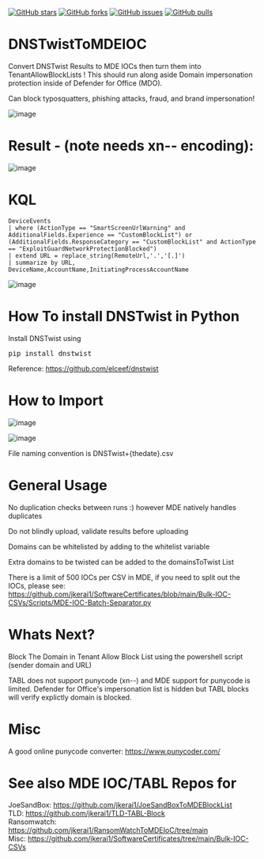 [![GitHub stars](https://img.shields.io/github/stars/jkerai1/DNSTwistToMDEIOC?style=flat-square)](https://github.com/jkerai1/DNSTwistToMDEIOC/stargazers)
[![GitHub forks](https://img.shields.io/github/forks/jkerai1/DNSTwistToMDEIOC?style=flat-square)](https://github.com/jkerai1/DNSTwistToMDEIOC/network)
[![GitHub issues](https://img.shields.io/github/issues/jkerai1/DNSTwistToMDEIOC?style=flat-square)](https://github.com/jkerai1/DNSTwistToMDEIOC/issues)
[![GitHub pulls](https://img.shields.io/github/issues-pr/jkerai1/DNSTwistToMDEIOC?style=flat-square)](https://github.com/jkerai1/DNSTwistToMDEIOC/pulls)

# DNSTwistToMDEIOC
Convert DNSTwist Results to MDE IOCs then turn them into TenantAllowBlockLists ! This should run along aside Domain impersonation protection inside of Defender for Office (MDO). 

Can block typosquatters, phishing attacks, fraud, and brand impersonation!

![image](https://github.com/jkerai1/DNSTwistToMDEIOC/assets/55988027/d6c1f7f2-c72b-4b60-8519-8df07d3dc049)


# Result - (note needs xn-- encoding):  
![image](https://github.com/jkerai1/DNSTwistToMDEIOC/assets/55988027/f3df970e-cda3-4fa4-b921-bb44127ecd7b)

# KQL  
```
DeviceEvents  
| where (ActionType == "SmartScreenUrlWarning" and AdditionalFields.Experience == "CustomBlockList") or (AdditionalFields.ResponseCategory == "CustomBlockList" and ActionType == "ExploitGuardNetworkProtectionBlocked")
| extend URL = replace_string(RemoteUrl,'.','[.]')  
| summarize by URL, DeviceName,AccountName,InitiatingProcessAccountName  
```
![image](https://github.com/jkerai1/DNSTwistToMDEIOC/assets/55988027/dedfe6b0-8841-4460-a7b3-4efbfaece62f)


# How To install DNSTwist in Python  

Install DNSTwist using
<pre>
pip install dnstwist
</pre>
Reference: https://github.com/elceef/dnstwist

# How to Import  
![image](https://user-images.githubusercontent.com/55988027/279781043-db91bef8-7537-4aa8-afe2-e28eb6163717.png)

![image](https://github.com/jkerai1/DNSTwistToMDEIOC/assets/55988027/d889ad6a-dba2-481d-b8ab-cada3eb33f7e)


File naming convention is DNSTwist+{thedate}.csv

# General Usage  

No duplication checks between runs :) however MDE natively handles duplicates

Do not blindly upload, validate results before uploading  

Domains can be whitelisted by adding to the whitelist variable  

Extra domains to be twisted can be added to the domainsToTwist List  

There is a limit of 500 IOCs per CSV in MDE, if you need to split out the IOCs, please see: https://github.com/jkerai1/SoftwareCertificates/blob/main/Bulk-IOC-CSVs/Scripts/MDE-IOC-Batch-Separator.py  

# Whats Next?  

Block The Domain in Tenant Allow Block List using the powershell script (sender domain and URL)

TABL does not support punycode (xn--) and MDE support for punycode is limited. Defender for Office's impersonation list is hidden but TABL blocks will verify explictly domain is blocked.    

# Misc  
A good online punycode converter: https://www.punycoder.com/


# See also MDE IOC/TABL Repos for 
JoeSandBox: https://github.com/jkerai1/JoeSandBoxToMDEBlockList   
TLD: https://github.com/jkerai1/TLD-TABL-Block  
Ransomwatch: https://github.com/jkerai1/RansomWatchToMDEIoC/tree/main  
Misc: https://github.com/jkerai1/SoftwareCertificates/tree/main/Bulk-IOC-CSVs
